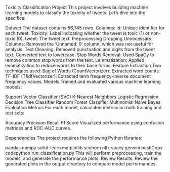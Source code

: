 

Toxicity Classification Project
This project involves building machine learning models to classify the toxicity of tweets. Let’s dive into the specifics:

Dataset
The dataset contains 56,745 rows.
Columns:
id: Unique identifier for each tweet.
Toxicity: Label indicating whether the tweet is toxic (1) or non-toxic (0).
tweet: The tweet text.
Preprocessing
Dropping Unnecessary Columns:
Removed the ‘Unnamed: 0’ column, which was not useful for analysis.
Text Cleaning:
Removed punctuation and digits from the tweet text.
Converted text to lowercase.
Stop Words Removal:
Used SpaCy to remove common stop words from the text.
Lemmatization:
Applied lemmatization to reduce words to their base forms.
Feature Extraction
Two techniques used:
Bag of Words (CountVectorizer): Extracted word counts.
TF-IDF (TfidfVectorizer): Extracted term frequency-inverse document frequency values.
Models
Trained and evaluated various machine learning models:

Support Vector Classifier (SVC)
K-Nearest Neighbors
Logistic Regression
Decision Tree Classifier
Random Forest Classifier
Multinomial Naive Bayes
Evaluation Metrics
For each model, calculated metrics on both training and test sets:

Accuracy
Precision
Recall
F1 Score
Visualized performance using confusion matrices and ROC-AUC curves.

Dependencies
The project requires the following Python libraries:

pandas
numpy
scikit-learn
matplotlib
seaborn
nltk
spacy
gensim
bashCopy codepython run_classification.py
This will perform preprocessing, train the models, and generate the performance plots.
Review Results:
Review the generated plots in the output directory to compare model performances.
